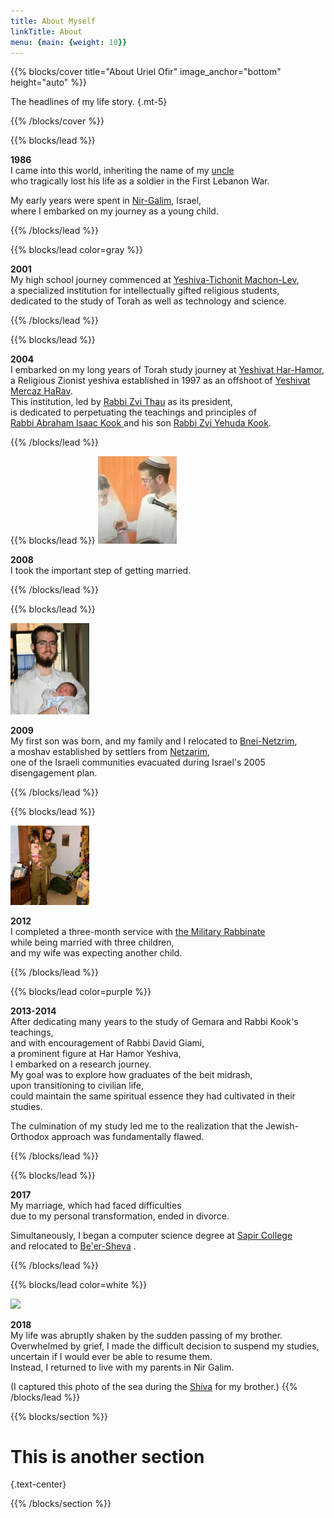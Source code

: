 ```yaml
---
title: About Myself
linkTitle: About
menu: {main: {weight: 10}}
---
```


{{% blocks/cover title="About Uriel Ofir" image_anchor="bottom" height="auto" %}}

The headlines of my life story.
{.mt-5}

{{% /blocks/cover %}}

{{% blocks/lead %}}

**1986**   
I came into this world,  inheriting the name of my <a target="_blank" href= "https://www.izkor.gov.il/%D7%90%D7%95%D7%A8%D7%99%D7%90%D7%9C%20%D7%90%D7%95%D7%A4%D7%99%D7%A8%20%D7%A4%D7%A9%D7%A8%D7%94%D7%95%D7%A4%D7%A8/en_ba59b9f76ee881a07d846908c8ee9b3c"> uncle </a>   
who tragically lost his life as a soldier in the First Lebanon War.   

My early years were spent in <a target="_blank" href="https://en.wikipedia.org/wiki/Nir_Galim">Nir-Galim</a>, Israel,   
where I embarked on my journey as a young child.


{{% /blocks/lead %}}

{{% blocks/lead color=gray %}}

**2001**   
My high school journey commenced at <a target="_blank" href="https://yatmal.tik-tak.net/english/">Yeshiva-Tichonit Machon-Lev</a>,   
a specialized institution for intellectually gifted religious students,   
dedicated to the study of Torah as well as technology and science.

{{% /blocks/lead %}}

{{% blocks/lead %}}

**2004**   
I embarked on my long years of Torah study journey at <a target="_blank" href="https://en.wikipedia.org/wiki/Har_Hamor"> Yeshivat Har-Hamor</a>,   
a Religious Zionist yeshiva established in 1997 as an offshoot of <a target="_blank" href="https://en.wikipedia.org/wiki/Mercaz_HaRav">Yeshivat Mercaz HaRav</a>.  
This institution, led by <a target="_blank" href="https://en.wikipedia.org/wiki/Zvi_Thau">Rabbi Zvi Thau</a> as its president,   
is dedicated to perpetuating the teachings and principles of   
<a target="_blank" href="https://en.wikipedia.org/wiki/Abraham_Isaac_Kook"> Rabbi Abraham Isaac Kook </a> and his son <a target="_blank" href="https://en.wikipedia.org/wiki/Zvi_Yehuda_Kook"> Rabbi Zvi Yehuda Kook</a>. 


{{% /blocks/lead %}}

{{% blocks/lead %}}
<img src="https://raw.githubusercontent.com/UrielOfir/personal-website/main/assets/images/marrige.png" style="width: 25%"/>   

**2008**   
 I took the important step of getting married.


{{% /blocks/lead %}}

{{% blocks/lead %}}

<img src="https://raw.githubusercontent.com/UrielOfir/personal-website/main/assets/images/first_son.jpg" style="width: 25%"/>   

**2009**   
My first son was born, and my family and I relocated to <a target="_blank" href="https://en.wikipedia.org/wiki/Bnei_Netzarim">Bnei-Netzrim</a>,   
a moshav established by settlers from <a target="_blank" href="https://en.wikipedia.org/wiki/Netzarim">Netzarim</a>,   
one of the Israeli communities evacuated during Israel's 2005 disengagement plan.

{{% /blocks/lead %}}

{{% blocks/lead %}}

<img src="https://raw.githubusercontent.com/UrielOfir/personal-website/main/assets/images/army.JPG" style="width: 25%"/>   

**2012**   
I completed a three-month service with <a target="_blank" href="https://en.wikipedia.org/wiki/Military_Rabbinate">the Military Rabbinate</a>   
while being married with three children,   
and my wife was expecting another child.

{{% /blocks/lead %}}

{{% blocks/lead color=purple %}}

**2013-2014**   
After dedicating many years to the study of Gemara and Rabbi Kook's teachings,   
and with encouragement of  Rabbi David Giami,   
a prominent figure at Har Hamor Yeshiva,   
I embarked on a research journey.   
My goal was to explore how graduates of the beit midrash,   
upon transitioning to civilian life,   
could maintain the same spiritual essence they had cultivated in their studies.

The culmination of my study led me to the realization that the Jewish-Orthodox approach was fundamentally flawed.

{{% /blocks/lead %}}

{{% blocks/lead %}}

**2017**   
My marriage, which had faced difficulties   
due to my personal transformation, ended in divorce.

Simultaneously, I began a computer science degree at <a target="_blank" href="https://en.wikipedia.org/wiki/Sapir_Academic_College">Sapir College</a>   
and relocated to <a target="_blank" href="https://en.wikipedia.org/wiki/Beersheba">Be'er-Sheva</a> .

{{% /blocks/lead %}}

{{% blocks/lead color=white %}}

<img src="https://i.ibb.co/Pg26r17/20171127-063034.jpg" style="width: 60%"/>   

**2018**   
My life was abruptly shaken by the sudden passing of my brother.  
Overwhelmed by grief, I made the difficult decision to suspend my studies,   
uncertain if I would ever be able to resume them.   
Instead, I returned to live with my parents in Nir Galim.

(I captured this photo of the sea during the <a target="_blank" href="https://en.wikipedia.org/wiki/Shiva_(Judaism)">Shiva</a> for my brother.)
{{% /blocks/lead %}}


{{% blocks/section %}}

# This is another section
{.text-center}

{{% /blocks/section %}}
